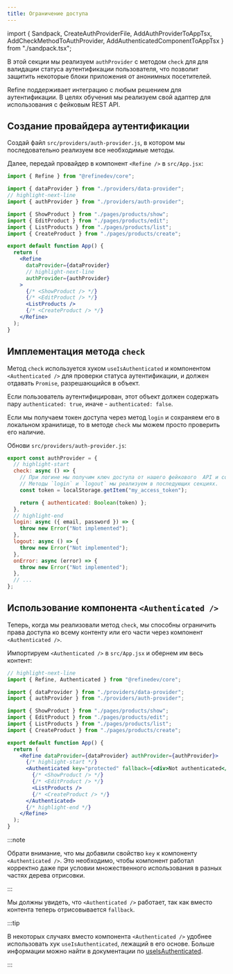 ```yaml
---
title: Ограничение доступа
---
```


import { Sandpack, CreateAuthProviderFile, AddAuthProviderToAppTsx, AddCheckMethodToAuthProvider, AddAuthenticatedComponentToAppTsx } from "./sandpack.tsx";

<Sandpack>

В этой секции мы реализуем `authProvider` с методом `check` для для валидации статуса аутентификации пользователя, что позволит защитить некоторые блоки приложения от анонимных посетителей.

Refine поддерживает интеграцию с любым решением для аутентификации. В целях обучения мы реализуем свой адаптер для использования с фейковым REST API.

## Создание провайдера аутентификации

Создай файл `src/providers/auth-provider.js`, в котором мы последовательно реализуем все необходимые методы.

<CreateAuthProviderFile />

Далее, передай провайдер в компонент `<Refine />` в `src/App.jsx`:

```jsx title="src/App.jsx"
import { Refine } from "@refinedev/core";

import { dataProvider } from "./providers/data-provider";
// highlight-next-line
import { authProvider } from "./providers/auth-provider";

import { ShowProduct } from "./pages/products/show";
import { EditProduct } from "./pages/products/edit";
import { ListProducts } from "./pages/products/list";
import { CreateProduct } from "./pages/products/create";

export default function App() {
  return (
    <Refine
      dataProvider={dataProvider}
      // highlight-next-line
      authProvider={authProvider}
    >
      {/* <ShowProduct /> */}
      {/* <EditProduct /> */}
      <ListProducts />
      {/* <CreateProduct /> */}
    </Refine>
  );
}
```

<AddAuthProviderToAppTsx />

## Имплементация метода `check`

Метод `check` используется хуком `useIsAuthenticated` и компонентом `<Authenticated />` для проверки статуса аутентификации, и должен отдавать `Promise`, разрешающийся в объект.

Если пользователь аутентифицирован, этот объект должен содержать пару `authenticated: true`, иначе - `authenticated: false`.

Если мы получаем токен доступа через метод `login` и сохраняем его в локальном хранилище, то в методе `check` мы можем просто проверить его наличие.

Обнови `src/providers/auth-provider.js`:

```js title="src/providers/auth-provider.js"
export const authProvider = {
  // highlight-start
  check: async () => {
    // При логине мы получим ключ доступа от нашего фейкового  API и сохраним его в локальном хранилище. А в этом методе мы проверяем его наличие.
    // Методы `login` и `logout` мы реализуем в последующих секциях.
    const token = localStorage.getItem("my_access_token");

    return { authenticated: Boolean(token) };
  },
  // highlight-end
  login: async ({ email, password }) => {
    throw new Error("Not implemented");
  },
  logout: async () => {
    throw new Error("Not implemented");
  },
  onError: async (error) => {
    throw new Error("Not implemented");
  },
  // ...
};
```

<AddCheckMethodToAuthProvider />

## Использование компонента `<Authenticated />`

Теперь, когда мы реализовали метод `check`, мы способны ограничить права доступа ко всему контенту или его части через компонент `<Authenticated />`.

Импортируем `<Authenticated />` в `src/App.jsx` и обернем им весь контент:

```jsx title="src/App.jsx"
// highlight-next-line
import { Refine, Authenticated } from "@refinedev/core";

import { dataProvider } from "./providers/data-provider";
import { authProvider } from "./providers/auth-provider";

import { ShowProduct } from "./pages/products/show";
import { EditProduct } from "./pages/products/edit";
import { ListProducts } from "./pages/products/list";
import { CreateProduct } from "./pages/products/create";

export default function App() {
  return (
    <Refine dataProvider={dataProvider} authProvider={authProvider}>
      {/* highlight-start */}
      <Authenticated key="protected" fallback={<div>Not authenticated</div>}>
        {/* <ShowProduct /> */}
        {/* <EditProduct /> */}
        <ListProducts />
        {/* <CreateProduct /> */}
      </Authenticated>
      {/* highlight-end */}
    </Refine>
  );
}
```

<AddAuthenticatedComponentToAppTsx />

:::note

Обрати внимание, что мы добавили свойство `key` к компоненту `<Authenticated />`. Это необходимо, чтобы компонент работал корректно даже при условии множественного использования в разных частях дерева отрисовки.

:::

Мы должны увидеть, что `<Authenticated />` работает, так как вместо контента теперь отрисовывается `fallback`.

:::tip

В некоторых случаях вместо компонента `<Authenticated />` удобнее использовать хук `useIsAuthenticated`, лежащий в его основе. Больше информации можно найти в документации по [useIsAuthenticated](/docs/authentication/hooks/use-is-authenticated/).

:::

</Sandpack>
